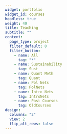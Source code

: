 ```yaml
---
widget: portfolio
widget_id: courses
headless: true
weight: 40
title: Teaching
subtitle: ""
content:
  page_type: project
  filter_default: 0
  filter_button:
    - name: All
      tag: "*"
    - name: Sustainability
      tag: Sust
    - name: Quant Meth
      tag: Quant
    - name: Pol Nets 
      tag: PolNets
    - name: Intro Nets
      tag: IntroNets
    - name: Past Courses
      tag: OldCourses   
design:
  columns: "2"
  view: 2
  flip_alt_rows: false
---
```

